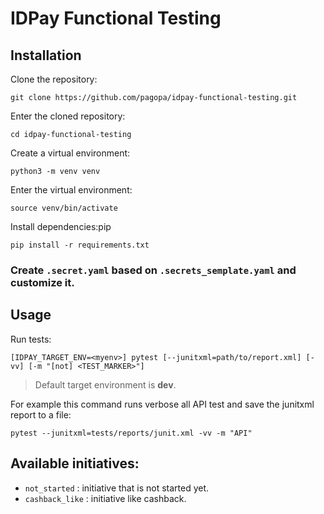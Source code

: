 # IDPay Functional Testing

## Installation

Clone the repository:

```commandline
git clone https://github.com/pagopa/idpay-functional-testing.git
```

Enter the cloned repository:

```commandline
cd idpay-functional-testing
```

Create a virtual environment:

```commandline
python3 -m venv venv
```

Enter the virtual environment:

```commandline
source venv/bin/activate
```

Install dependencies:pip

```commandline
pip install -r requirements.txt
```

### Create `.secret.yaml` based on `.secrets_semplate.yaml` and customize it.

## Usage

Run tests:

```commandline
[IDPAY_TARGET_ENV=<myenv>] pytest [--junitxml=path/to/report.xml] [-vv] [-m "[not] <TEST_MARKER>"]
```

> Default target environment is **dev**.

For example this command runs verbose all API test and save the junitxml report to a file:

```commandline
pytest --junitxml=tests/reports/junit.xml -vv -m "API"
```

## Available initiatives:

- `not_started` : initiative that is not started yet.
- `cashback_like` : initiative like cashback.
